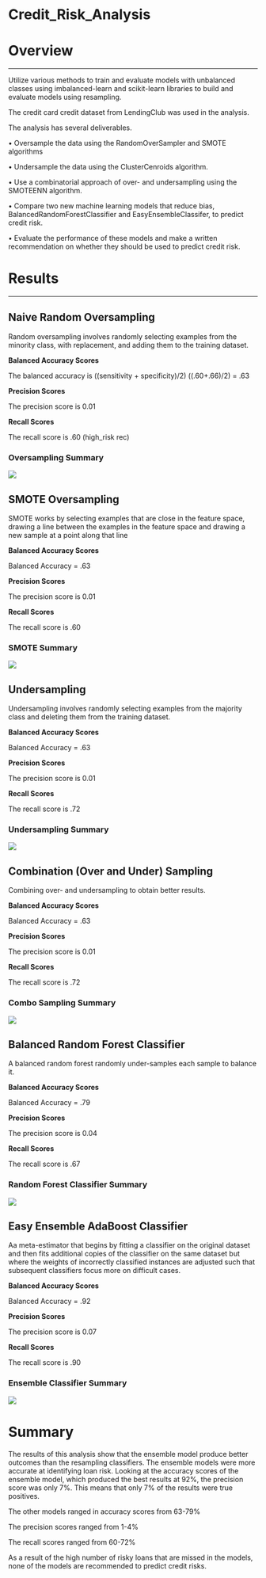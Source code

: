 # Credit_Risk_Analysis

# Overview
_____________________________________________________________________
Utilize various methods to train and evaluate models with unbalanced classes using imbalanced-learn and scikit-learn libraries to build and evaluate models using resampling.

The credit card credit dataset from LendingClub was used in the analysis. 

The analysis has several deliverables.

•	Oversample the data using the RandomOverSampler and SMOTE algorithms

•	Undersample the data using the ClusterCenroids algorithm.

•	Use a combinatorial approach of over- and undersampling using the SMOTEENN algorithm.

•	Compare two new machine learning models that reduce bias, BalancedRandomForestClassifier and EasyEnsembleClassifer, to predict credit risk. 

•	Evaluate the performance of these models and make a written recommendation on whether they should be used to predict credit risk.

# Results 
___________________________________________________________________________________
 ## Naive Random Oversampling
 
Random oversampling involves randomly selecting examples from the minority class, with replacement, and adding them to the training dataset. 

**Balanced Accuracy Scores**

The balanced accuracy is ((sensitivity + specificity)/2)
 ((.60+.66)/2) = .63 
 
**Precision Scores**

The precision score is 0.01

**Recall Scores**

The recall score is .60 (high_risk rec)

### **Oversampling Summary**

![](images//oversample.jpg)

## SMOTE Oversampling

SMOTE works by selecting examples that are close in the feature space, drawing a line between the examples in the feature space and drawing a new sample at a point along that line

**Balanced Accuracy Scores**

Balanced Accuracy = .63

**Precision Scores**

The precision score is 0.01

**Recall Scores**

The recall score is .60

### **SMOTE Summary**

![](images//smote_os.jpg)

## Undersampling

Undersampling involves randomly selecting examples from the majority class and deleting them from the training dataset.

**Balanced Accuracy Scores**

Balanced Accuracy = .63

**Precision Scores**

The precision score is 0.01

**Recall Scores**

The recall score is .72

### **Undersampling Summary**

![](images//unsample.jpg)

## Combination (Over and Under) Sampling

Combining over- and undersampling to obtain better results. 

**Balanced Accuracy Scores**

Balanced Accuracy = .63

**Precision Scores**

The precision score is 0.01

**Recall Scores**

The recall score is .72

### **Combo Sampling Summary**

![](images//smoteeen.jpg)

## Balanced Random Forest Classifier

 A balanced random forest randomly under-samples each  sample to balance it.
 
**Balanced Accuracy Scores**

Balanced Accuracy = .79

**Precision Scores**

The precision score is 0.04

**Recall Scores**

The recall score is .67

### **Random Forest Classifier Summary**

![](images//forest.jpg)

## Easy Ensemble AdaBoost Classifier

Aa meta-estimator that begins by fitting a classifier on the original dataset and then fits additional copies of the classifier on the same dataset but where the weights of incorrectly classified instances are adjusted such that subsequent classifiers focus more on difficult cases.

**Balanced Accuracy Scores**

Balanced Accuracy = .92

**Precision Scores**

The precision score is 0.07

**Recall Scores**

The recall score is .90

### **Ensemble Classifier Summary**

![](images//ensemble.jpg)

# Summary
The results of this analysis show that the ensemble model produce better outcomes than the resampling classifiers. The ensemble models were more accurate at identifying loan risk. Looking at the accuracy scores of the ensemble model, which produced the best results at 92%, the precision score was only 7%. This means that only 7% of the results were true positives. 

The other models ranged in accuracy scores from 63-79%

The precision scores ranged from 1-4%

The recall scores ranged from 60-72%

As a result of the high number of risky loans that are missed in the models, none of the models are recommended to predict credit risks.
